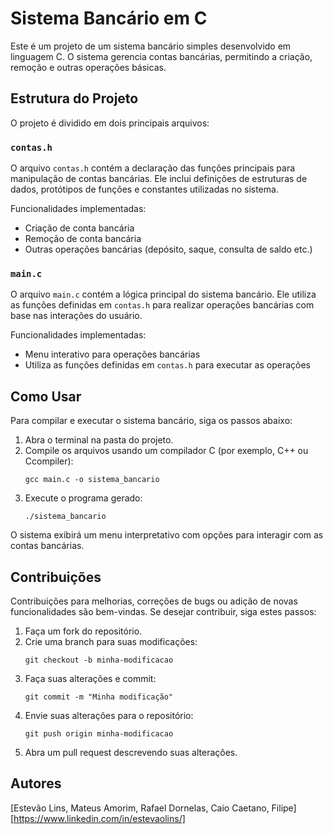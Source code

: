 # Sistema Bancário em C

Este é um projeto de um sistema bancário simples desenvolvido em linguagem C. O sistema gerencia contas bancárias, permitindo a criação, remoção e outras operações básicas.

## Estrutura do Projeto

O projeto é dividido em dois principais arquivos:

### `contas.h`

O arquivo `contas.h` contém a declaração das funções principais para manipulação de contas bancárias. Ele inclui definições de estruturas de dados, protótipos de funções e constantes utilizadas no sistema.

Funcionalidades implementadas:
- Criação de conta bancária
- Remoção de conta bancária
- Outras operações bancárias (depósito, saque, consulta de saldo etc.)

### `main.c`

O arquivo `main.c` contém a lógica principal do sistema bancário. Ele utiliza as funções definidas em `contas.h` para realizar operações bancárias com base nas interações do usuário.

Funcionalidades implementadas:
- Menu interativo para operações bancárias
- Utiliza as funções definidas em `contas.h` para executar as operações

## Como Usar

Para compilar e executar o sistema bancário, siga os passos abaixo:

1. Abra o terminal na pasta do projeto.
2. Compile os arquivos usando um compilador C (por exemplo, C++ ou Ccompiler):
    ```
    gcc main.c -o sistema_bancario
    ```
3. Execute o programa gerado:
    ```
    ./sistema_bancario
    ```

O sistema exibirá um menu interpretativo com opções para interagir com as contas bancárias.

## Contribuições

Contribuições para melhorias, correções de bugs ou adição de novas funcionalidades são bem-vindas. Se desejar contribuir, siga estes passos:

1. Faça um fork do repositório.
2. Crie uma branch para suas modificações:
    ```
    git checkout -b minha-modificacao
    ```
3. Faça suas alterações e commit:
    ```
    git commit -m "Minha modificação"
    ```
4. Envie suas alterações para o repositório:
    ```
    git push origin minha-modificacao
    ```
5. Abra um pull request descrevendo suas alterações.

## Autores

[Estevão Lins, Mateus Amorim, Rafael Dornelas, Caio Caetano, Filipe] [https://www.linkedin.com/in/estevaolins/]

